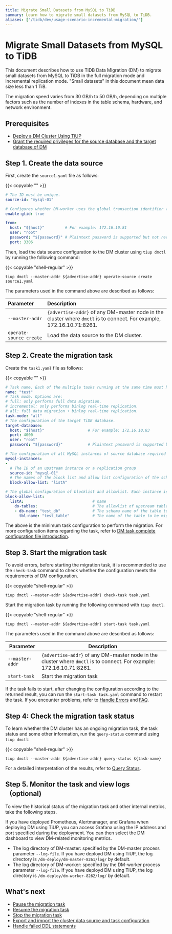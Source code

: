 ```yaml
---
title: Migrate Small Datasets from MySQL to TiDB
summary: Learn how to migrate small datasets from MySQL to TiDB.
aliases: ['/tidb/dev/usage-scenario-incremental-migration/']
---
```


# Migrate Small Datasets from MySQL to TiDB

This document describes how to use TiDB Data Migration (DM) to migrate small datasets from MySQL to TiDB in the full migration mode and incremental replication mode. "Small datasets" in this document mean data size less than 1 TiB.

The migration speed varies from 30 GB/h to 50 GB/h, depending on multiple factors such as the number of indexes in the table schema, hardware, and network environment. <!--The migration process using DM is shown in the figure below.-->

<!--/media/dm/migrate-with-dm.png-->

## Prerequisites

- [Deploy a DM Cluster Using TiUP](/dm/deploy-a-dm-cluster-using-tiup.md)
- [Grant the required privileges for the source database and the target database of DM](/dm/dm-worker-intro.md)

## Step 1. Create the data source

First, create the `source1.yaml` file as follows:

{{< copyable "" >}}

```yaml
# The ID must be unique.
source-id: "mysql-01"

# Configures whether DM-worker uses the global transaction identifier (GTID) to pull binlogs. To enable GTID, the upstream MySQL must have enabled GTID. If the upstream MySQL has automatic source-replica switching, the GTID mode is required.
enable-gtid: true

from:
  host: "${host}"         # For example: 172.16.10.81
  user: "root"
  password: "${password}" # Plaintext password is supported but not recommended. It is recommended to use dmctl encrypt to encrypt the plaintext password before using the password.
  port: 3306
```

Then, load the data source configuration to the DM cluster using `tiup dmctl` by running the following command:

{{< copyable "shell-regular" >}}

```shell
tiup dmctl --master-addr ${advertise-addr} operate-source create source1.yaml
```

The parameters used in the command above are described as follows:

|Parameter      |Description|
|  :-        |    :-           |
|`--master-addr`  |`{advertise-addr}` of any DM-master node in the cluster where `dmctl` is to connect. For example, 172.16.10.71:8261.
|`operate-source create`|Load the data source to the DM cluster.|

## Step 2. Create the migration task

Create the `task1.yaml` file as follows:

{{< copyable "" >}}

```yaml
# Task name. Each of the multiple tasks running at the same time must have a unique name.
name: "test"
# Task mode. Options are:
# full: only performs full data migration.
# incremental: only performs binlog real-time replication.
# all: full data migration + binlog real-time replication.
task-mode: "all"
# The configuration of the target TiDB database.
target-database:
  host: "${host}"                   # For example: 172.16.10.83
  port: 4000
  user: "root"
  password: "${password}"           # Plaintext password is supported but not recommended. It is recommended to use dmctl encrypt to encrypt the plaintext password before using the password.

# The configuration of all MySQL instances of source database required for the current migration task.
mysql-instances:
-
  # The ID of an upstream instance or a replication group
  source-id: "mysql-01"
  # The names of the block list and allow list configuration of the schema name or table name that is to be migrated. These names are used to reference the global configuration of the block and allowlist. For the global configuration, refer to the `block-allow-list` configuration below.
  block-allow-list: "listA"

# The global configuration of blocklist and allowlist. Each instance is referenced by a configuration item name.
block-allow-list:
  listA:                              # name
    do-tables:                        # The allowlist of upstream tables that need to be migrated.
    - db-name: "test_db"              # The schema name of the table to be migrated.
      tbl-name: "test_table"          # The name of the table to be migrated.

```

The above is the minimum task configuration to perform the migration. For more configuration items regarding the task, refer to [DM task complete configuration file introduction](/dm/task-configuration-file-full.md).

## Step 3. Start the migration task

To avoid errors, before starting the migration task, it is recommended to use the `check-task` command to check whether the configuration meets the requirements of DM configuration.

{{< copyable "shell-regular" >}}

```shell
tiup dmctl --master-addr ${advertise-addr} check-task task.yaml
```

Start the migration task by running the following command with `tiup dmctl`.

{{< copyable "shell-regular" >}}

```shell
tiup dmctl --master-addr ${advertise-addr} start-task task.yaml
```

The parameters used in the command above are described as follows:

|Parameter|Description|
|     -    |     -     |
|`--master-addr`| `{advertise-addr}` of any DM-master node in the cluster where `dmctl` is to connect. For example: 172.16.10.71:8261. |
|`start-task`| Start the migration task |

If the task fails to start, after changing the configuration according to the returned result, you can run the `start-task task.yaml` command to restart the task. If you encounter problems, refer to [Handle Errors](/dm/dm-error-handling.md) and [FAQ](/dm/dm-faq.md).

## Step 4: Check the migration task status

To learn whether the DM cluster has an ongoing migration task, the task status and some other information, run the `query-status` command using `tiup dmctl`:

{{< copyable "shell-regular" >}}

```shell
tiup dmctl --master-addr ${advertise-addr} query-status ${task-name}
```

For a detailed interpretation of the results, refer to [Query Status](/dm/dm-query-status.md).

## Step 5. Monitor the task and view logs （optional)

To view the historical status of the migration task and other internal metrics, take the following steps.

If you have deployed Prometheus, Alertmanager, and Grafana when deploying DM using TiUP, you can access Grafana using the IP address and port specified during the deployment. You can then select the DM dashboard to view DM-related monitoring metrics.

- The log directory of DM-master: specified by the DM-master process parameter `--log-file`. If you have deployd DM using TiUP, the log directory is `/dm-deploy/dm-master-8261/log/` by default.
- The log directory of DM-worker: specified by the DM-worker process parameter `--log-file`. If you have deployd DM using TiUP, the log directory is `/dm-deploy/dm-worker-8262/log/` by default.

## What's next

- [Pause the migration task](/dm/dm-pause-task.md)
- [Resume the migration task](/dm/dm-resume-task.md)
- [Stop the migration task](/dm/dm-stop-task.md)
- [Export and import the cluster data source and task configuration](/dm/dm-export-import-config.md)
- [Handle failed DDL statements](/dm/handle-failed-ddl-statements.md)
